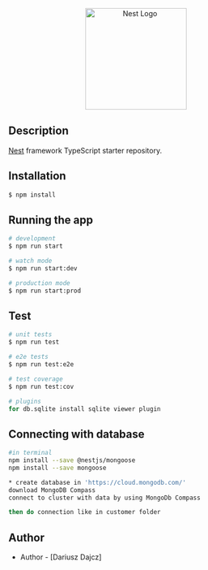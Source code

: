 <p align="center">
  <a href="http://nestjs.com/" target="blank"><img src="https://nestjs.com/img/logo-small.svg" width="200" alt="Nest Logo" /></a>
</p>

[circleci-image]: https://img.shields.io/circleci/build/github/nestjs/nest/master?token=abc123def456


## Description

[Nest](https://github.com/nestjs/nest) framework TypeScript starter repository.

## Installation

```bash
$ npm install
```

## Running the app

```bash
# development
$ npm run start

# watch mode
$ npm run start:dev

# production mode
$ npm run start:prod
```

## Test

```bash
# unit tests
$ npm run test

# e2e tests
$ npm run test:e2e

# test coverage
$ npm run test:cov
```

```bash
# plugins
for db.sqlite install sqlite viewer plugin
```

## Connecting with database
```bash
#in terminal
npm install --save @nestjs/mongoose
npm install --save mongoose

* create database in 'https://cloud.mongodb.com/'
download MongoDB Compass
connect to cluster with data by using MongoDb Compass

then do connection like in customer folder

```

## Author

- Author - [Dariusz Dajcz]
